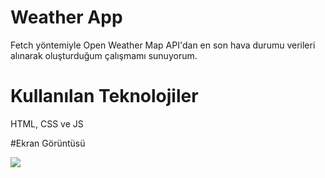 # Weather App 

Fetch yöntemiyle Open Weather Map API'dan en son
hava durumu verileri alınarak oluşturduğum çalışmamı sunuyorum.


# Kullanılan Teknolojiler

HTML, CSS ve JS 

#Ekran Görüntüsü

![](ekran1.gif)
